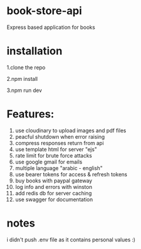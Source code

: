 # book-store-api
Express based application for books

# installation
1.clone the repo

2.npm install

3.npm run dev


# Features:
1. use cloudinary to upload images and pdf files
2. peacful shutdown when error raising
3. compress responses return from api
4. use template html for server "ejs"
5. rate limit for brute force attacks
6. use google gmail for emails
7. multiple language "arabic - english"
8. use bearer tokens for access & refresh tokens
9. buy books with paypal gateway
10. log info and errors with winston
11. add redis db for server caching
12. use swagger for documentation


# notes
i didn't push .env file as it contains personal values :)
